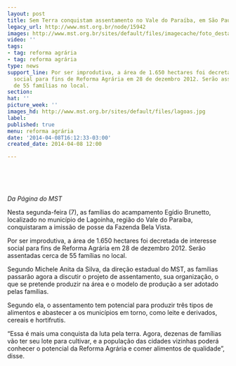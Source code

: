 ```yaml
---
layout: post
title: Sem Terra conquistam assentamento no Vale do Paraíba, em São Paulo
legacy_url: http://www.mst.org.br/node/15942
images: http://www.mst.org.br/sites/default/files/imagecache/foto_destaque/lagoas.jpg
video: ''
tags:
- tag: reforma agrária
- tag: reforma agrária
type: news
support_line: Por ser improdutiva, a área de 1.650 hectares foi decretada de interesse
  social para fins de Reforma Agrária em 28 de dezembro 2012. Serão assentadas cerca
  de 55 famílias no local.
section: 
hat: ''
picture_week: ''
images_hd: http://www.mst.org.br/sites/default/files/lagoas.jpg
label: 
published: true
menu: reforma agrária
date: '2014-04-08T16:12:33-03:00'
created_date: 2014-04-08 12:00

---
```

<p>&nbsp;</p><p><img style="margin: 10px;" src="http://www.mst.org.br/sites/default/files/lagoinha1.jpg" alt=""></p><p><em>Da Página do MST<br></em></p><p>Nesta segunda-feira (7), as famílias do acampamento Egídio Brunetto, localizado no município de Lagoinha, região do Vale do Paraíba, conquistaram a imissão de posse da Fazenda Bela Vista.&nbsp;</p><p>Por ser improdutiva, a área de 1.650 hectares foi decretada de interesse social para fins de Reforma Agrária em 28 de dezembro 2012. Serão assentadas cerca de 55 famílias no local.</p><p>Segundo Michele Anita da Silva, da direção estadual do MST, as famílias passarão agora a discutir o projeto de assentamento, sua organização, o que se pretende produzir na área e o model<img style="margin: 10px; float: right;" src="http://www.mst.org.br/sites/default/files/lagoinha.jpg" alt="">o de produção a ser adotado pelas famílias.</p><div><p>Segundo ela, o assentamento tem potencial para produzir três tipos de alimentos e abastecer a os municípios em torno, como leite e derivados, cereais e hortifrutis. &nbsp;</p><div><p>“Essa é mais uma conquista da luta pela terra. Agora, dezenas de famílias vão ter seu lote para cultivar, e a população das cidades vizinhas poderá conhecer o potencial da Reforma Agrária e comer alimentos de qualidade”, disse.</p><div>&nbsp;<img style="margin: 10px;" src="http://www.mst.org.br/sites/default/files/lagoinha_bandeira.jpg" alt=""></div></div></div>

